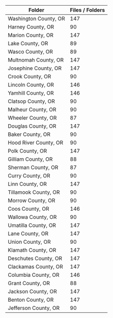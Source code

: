 | Folder                |   Files / Folders |
|-----------------------|-------------------|
| Washington County, OR |               147 |
| Harney County, OR     |                90 |
| Marion County, OR     |               147 |
| Lake County, OR       |                89 |
| Wasco County, OR      |                89 |
| Multnomah County, OR  |               147 |
| Josephine County, OR  |               147 |
| Crook County, OR      |                90 |
| Lincoln County, OR    |               146 |
| Yamhill County, OR    |               146 |
| Clatsop County, OR    |                90 |
| Malheur County, OR    |                90 |
| Wheeler County, OR    |                87 |
| Douglas County, OR    |               147 |
| Baker County, OR      |                90 |
| Hood River County, OR |                90 |
| Polk County, OR       |               147 |
| Gilliam County, OR    |                88 |
| Sherman County, OR    |                87 |
| Curry County, OR      |                90 |
| Linn County, OR       |               147 |
| Tillamook County, OR  |                90 |
| Morrow County, OR     |                90 |
| Coos County, OR       |               146 |
| Wallowa County, OR    |                90 |
| Umatilla County, OR   |               147 |
| Lane County, OR       |               147 |
| Union County, OR      |                90 |
| Klamath County, OR    |               147 |
| Deschutes County, OR  |               147 |
| Clackamas County, OR  |               147 |
| Columbia County, OR   |               146 |
| Grant County, OR      |                88 |
| Jackson County, OR    |               147 |
| Benton County, OR     |               147 |
| Jefferson County, OR  |                90 |